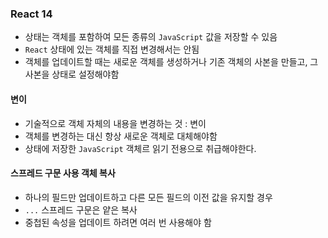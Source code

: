 ### React 14
- 상태는 객체를 포함하여 모든 종류의 `JavaScript` 값을 저장할 수 있음
- `React` 상태에 있는 객체를 직접 변경해서는 안됨
- 객체를 업데이트할 때는 새로운 객체를 생성하거나 기존 객체의 사본을 만들고, 그 사본을 상태로 설정해야함

#### 변이
- 기술적으로 객체 자체의 내용을 변경하는 것 : 변이
- 객체를 변경하는 대신 항상 새로운 객체로 대체해야함
- 상태에 저장한 `JavaScript` 객체르 읽기 전용으로 취급해야한다.

#### 스프레드 구문 사용 객체 복사
- 하나의 필드만 업데이트하고 다른 모든 필드의 이전 값을 유지할 경우
- `...` 스프레드 구문은 얕은 복사
- 중첩된 속성을 업데이트 하려면 여러 번 사용해야 함